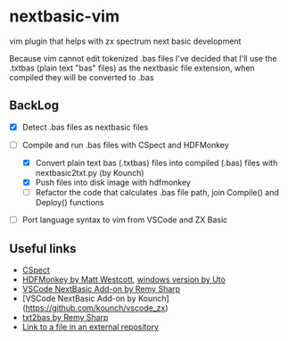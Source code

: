 nextbasic-vim
=============

vim plugin that helps with zx spectrum next basic development

Because vim cannot edit tokenized .bas files I've decided that I'll use the .txtbas (plain text "bas" files) as the nextbasic file extension, when compiled
they will be converted to .bas


BackLog
-------
  
  - [x] Detect .bas files as nextbasic files
  - [ ] Compile and run .bas files with CSpect and HDFMonkey
    * [x] Convert plain text bas (.txtbas) files into compiled (.bas) files with nextbasic2txt.py (by Kounch)
    * [x] Push files into disk image with hdfmonkey
    * [ ] Refactor the code that calculates .bas file path, join Compile() and Deploy() functions
  - [ ] Port language syntax to vim from VSCode and ZX Basic




Useful links
------------

  * [CSpect](http://dailly.blogspot.com/)
  * [HDFMonkey by Matt Westcott](https://github.com/gasman/hdfmonkey), [windows version by Uto](https://uto.speccy.org) 
  * [VSCode NextBasic Add-on by Remy Sharp](https://github.com/remy/vscode-nextbasic)
  * [VSCode NextBasic Add-on by Kounch] (https://github.com/kounch/vscode_zx)
  * [txt2bas by Remy Sharp](https://github.com/remy/txt2bas)
  * [Link to a file in an external repository](https://stackoverflow.com/questions/15844542/git-symlink-reference-to-a-file-in-an-external-repository/27770463#27770463)
